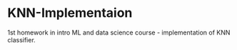 # KNN-Implementaion
1st homework in intro ML and data science course - implementation of KNN classifier.
